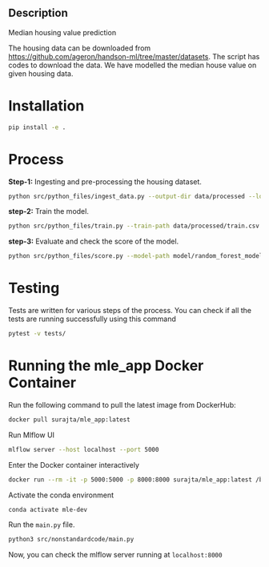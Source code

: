 ## Description
Median housing value prediction

The housing data can be downloaded from <https://github.com/ageron/handson-ml/tree/master/datasets>.
The script has codes to download the data. We have modelled the median house value on given housing data.

# Installation
```bash
pip install -e .
```
# Process

**Step-1:** Ingesting and pre-processing the housing dataset.

``` bash
python src/python_files/ingest_data.py --output-dir data/processed --log-level INFO --log-path logs/ingest_data.log
```

**step-2:** Train the model.
```bash
python src/python_files/train.py --train-path data/processed/train.csv --log-path logs/train.log
```

**step-3:** Evaluate and check the score of the model.
```bash
python src/python_files/score.py --model-path model/random_forest_model.pkl --test-path data/processed/val.csv --log-path logs/score.log
```

# Testing
Tests are written for various steps of the process. You can check if all the tests are running successfully using this command

```bash
pytest -v tests/
```

# Running the mle_app Docker Container

Run the following command to pull the latest image from DockerHub:

``` bash
docker pull surajta/mle_app:latest
```

Run Mlflow UI
```bash
mlflow server --host localhost --port 5000
```

Enter the Docker container interactively
``` bash
docker run --rm -it -p 5000:5000 -p 8000:8000 surajta/mle_app:latest /bin/bash
```

Activate the conda environment
```bash
conda activate mle-dev
```

Run the `main.py` file.
```bash
python3 src/nonstandardcode/main.py
```

Now, you can check the mlflow server running at `localhost:8000`
